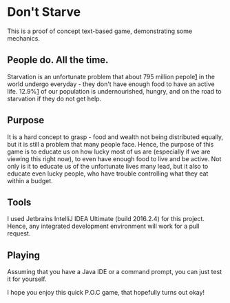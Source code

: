 # Don't Starve

This is a proof of concept text-based game, demonstrating some mechanics. 

## People do. All the time.
Starvation is an unfortunate problem that about 795 million pepole[1] in the world undergo everyday - they don't have enough food to have an active life. 12.9%[1] of our population is undernourished, hungry, and on the road to starvation if they do not get help.

## Purpose
It is a hard concept to grasp - food and wealth not being distributed equally, but it is still a problem that many people face. Hence, the purpose of this game is to educate us on how lucky most of us are (especially if we are viewing this right now), to even have enough food to live and be active. Not only is it to educate us of the unfortunate lives many lead, but it also to educate even lucky people, who have trouble controlling what they eat within a budget.

## Tools
I used Jetbrains IntelliJ IDEA Ultimate (build 2016.2.4) for this project. Hence, any integrated development environment will work for a pull request.

## Playing
Assuming that you have a Java IDE or a command prompt, you can just test it for yourself.

I hope you enjoy this quick P.O.C game, that hopefully turns out okay!

[1]: https://www.wfp.org/hunger/stats
